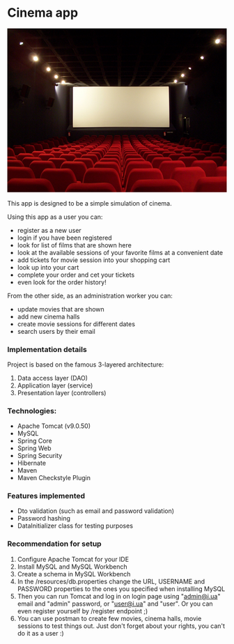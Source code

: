 # Cinema app

![](images/movie_theater_picture.png)

This app is designed to be a simple simulation of cinema. 

Using this app as a user you can:
* register as a new user
* login if you have been registered
* look for list of films that are shown here
* look at the available sessions of your favorite films at a convenient date
* add tickets for movie session into your shopping cart
* look up into your cart
* complete your order and cet your tickets
* even look for the order history!

From the other side, as an administration worker you can:
* update movies that are shown
* add new cinema halls
* create movie sessions for different dates
* search users by their email

### Implementation details
Project is based on the famous 3-layered architecture:
1. Data access layer (DAO)
1. Application layer (service)
1. Presentation layer (controllers)

### Technologies:
* Apache Tomcat (v9.0.50)
* MySQL
* Spring Core
* Spring Web
* Spring Security
* Hibernate
* Maven
* Maven Checkstyle Plugin

### Features implemented
* Dto validation (such as email and password validation)
* Password hashing
* DataInitializer class for testing purposes

### Recommendation for setup
1. Configure Apache Tomcat for your IDE
1. Install MySQL and MySQL Workbench
1. Create a schema in MySQL Workbench
1. In the /resources/db.properties change the URL, USERNAME and PASSWORD properties to the ones you specified when installing MySQL
1. Then you can run Tomcat and log in on login page using "admin@i.ua" email and "admin" password, or "user@i.ua" and "user". Or you can even register yourself by /register endpoint ;)
1. You can use postman to create few movies, cinema halls, movie sessions to test things out. Just don't forget about your rights, you can't do it as a user :)
